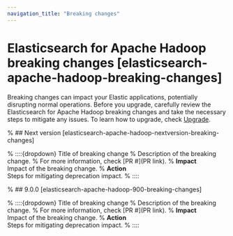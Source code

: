 ```yaml
---
navigation_title: "Breaking changes"
---
```


# Elasticsearch for Apache Hadoop breaking changes [elasticsearch-apache-hadoop-breaking-changes]
Breaking changes can impact your Elastic applications, potentially disrupting normal operations. Before you upgrade, carefully review the Elasticsearch for Apache Hadoop breaking changes and take the necessary steps to mitigate any issues. To learn how to upgrade, check [Upgrade](docs-content://deploy-manage/upgrade.md).

% ## Next version [elasticsearch-apache-hadoop-nextversion-breaking-changes]

% ::::{dropdown} Title of breaking change 
% Description of the breaking change.
% For more information, check [PR #](PR link).
% **Impact**<br> Impact of the breaking change.
% **Action**<br> Steps for mitigating deprecation impact.
% ::::

% ## 9.0.0 [elasticsearch-apache-hadoop-900-breaking-changes]

% ::::{dropdown} Title of breaking change 
% Description of the breaking change.
% For more information, check [PR #](PR link).
% **Impact**<br> Impact of the breaking change.
% **Action**<br> Steps for mitigating deprecation impact.
% ::::